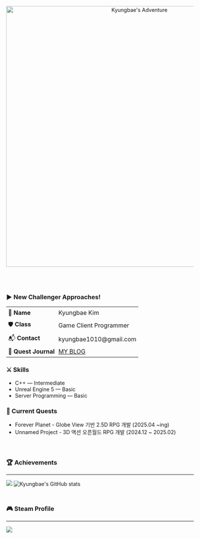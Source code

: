 
<div align="center" style="margin-top: 30px;">
  <img src="https://github.com/Kyungbaee/Kyungbaee/raw/main/assets/Kyungbae%E2%80%99s%20Adventure_upscaling.gif" width="700px" alt="Kyungbae's Adventure">
</div>

</br></br>

<div>
  <h3><strong>▶ New Challenger Approaches! </strong></h3>
  <table style="border-collapse: collapse;">
    <tr>
      <td style="padding: 5px;">👾 <strong>Name</strong></td>
      <td style="padding: 5px;">Kyungbae Kim</td>
    </tr>
    <tr>
      <td style="padding: 5px;">🛡️ <strong>Class</strong></td>
      <td style="padding: 5px;">Game Client Programmer</td>
    </tr>
    <tr>
      <td style="padding: 5px;">📬 <strong>Contact</strong></td>
      <td style="padding: 5px;">kyungbae1010@gmail.com</td>
    </tr>
    <tr>
      <td style="padding: 5px;">📜 <strong>Quest Journal</strong></td>
      <td style="padding: 5px;"><a href="https://59travel.tistory.com/" target="_blank">MY BLOG</a></td>
    </tr>
  </table>

  <h3>⚔️ Skills</h3>
  <ul>
    <li>C++ — Intermediate</li>
    <li>Unreal Engine 5 — Basic</li>
    <li>Server Programming — Basic</li>
  </ul>

  <h3>🎯 Current Quests</h3>
  <ul align="left">
    <li>Forever Planet - Globe View 기반 2.5D RPG 개발 (2025.04 ~ing)</li>
    <li>Unnamed Project - 3D 액션 오픈월드 RPG 개발 (2024.12 ~ 2025.02)</li>
  </ul>
</div>

</br>

<div style="margin-top: 30px;">
  <h3>🏆 Achievements</h3>
  <hr>

  <img src="https://topsolved.mayonedev.com/api/boj?handle=kyungbaee&row=25">
  <img src="https://github-readme-stats.vercel.app/api?username=Kyungbaee&show_icons=true&theme=gruvbox" alt="Kyungbae's GitHub stats">
</div>

</br>

<div style="margin-top: 30px;">
  <h3>🎮 Steam Profile</h3>
  <hr>
  <img src="https://steam-stat.vercel.app/api?profileName=kyungbaee"/>
</div>
